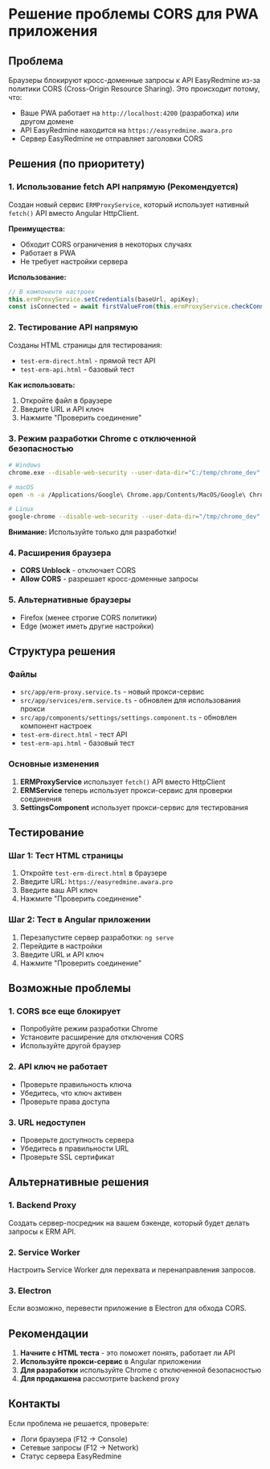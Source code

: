 # Решение проблемы CORS для PWA приложения

## Проблема
Браузеры блокируют кросс-доменные запросы к API EasyRedmine из-за политики CORS (Cross-Origin Resource Sharing). Это происходит потому, что:
- Ваше PWA работает на `http://localhost:4200` (разработка) или другом домене
- API EasyRedmine находится на `https://easyredmine.awara.pro`
- Сервер EasyRedmine не отправляет заголовки CORS

## Решения (по приоритету)

### 1. Использование fetch API напрямую (Рекомендуется)
Создан новый сервис `ERMProxyService`, который использует нативный `fetch()` API вместо Angular HttpClient.

**Преимущества:**
- Обходит CORS ограничения в некоторых случаях
- Работает в PWA
- Не требует настройки сервера

**Использование:**
```typescript
// В компоненте настроек
this.ermProxyService.setCredentials(baseUrl, apiKey);
const isConnected = await firstValueFrom(this.ermProxyService.checkConnection());
```

### 2. Тестирование API напрямую
Созданы HTML страницы для тестирования:
- `test-erm-direct.html` - прямой тест API
- `test-erm-api.html` - базовый тест

**Как использовать:**
1. Откройте файл в браузере
2. Введите URL и API ключ
3. Нажмите "Проверить соединение"

### 3. Режим разработки Chrome с отключенной безопасностью
```bash
# Windows
chrome.exe --disable-web-security --user-data-dir="C:/temp/chrome_dev"

# macOS  
open -n -a /Applications/Google\ Chrome.app/Contents/MacOS/Google\ Chrome --args --user-data-dir="/tmp/chrome_dev" --disable-web-security

# Linux
google-chrome --disable-web-security --user-data-dir="/tmp/chrome_dev"
```

**Внимание:** Используйте только для разработки!

### 4. Расширения браузера
- **CORS Unblock** - отключает CORS
- **Allow CORS** - разрешает кросс-доменные запросы

### 5. Альтернативные браузеры
- Firefox (менее строгие CORS политики)
- Edge (может иметь другие настройки)

## Структура решения

### Файлы
- `src/app/erm-proxy.service.ts` - новый прокси-сервис
- `src/app/services/erm.service.ts` - обновлен для использования прокси
- `src/app/components/settings/settings.component.ts` - обновлен компонент настроек
- `test-erm-direct.html` - тест API
- `test-erm-api.html` - базовый тест

### Основные изменения

1. **ERMProxyService** использует `fetch()` API вместо HttpClient
2. **ERMService** теперь использует прокси-сервис для проверки соединения
3. **SettingsComponent** использует прокси-сервис для тестирования

## Тестирование

### Шаг 1: Тест HTML страницы
1. Откройте `test-erm-direct.html` в браузере
2. Введите URL: `https://easyredmine.awara.pro`
3. Введите ваш API ключ
4. Нажмите "Проверить соединение"

### Шаг 2: Тест в Angular приложении
1. Перезапустите сервер разработки: `ng serve`
2. Перейдите в настройки
3. Введите URL и API ключ
4. Нажмите "Проверить соединение"

## Возможные проблемы

### 1. CORS все еще блокирует
- Попробуйте режим разработки Chrome
- Установите расширение для отключения CORS
- Используйте другой браузер

### 2. API ключ не работает
- Проверьте правильность ключа
- Убедитесь, что ключ активен
- Проверьте права доступа

### 3. URL недоступен
- Проверьте доступность сервера
- Убедитесь в правильности URL
- Проверьте SSL сертификат

## Альтернативные решения

### 1. Backend Proxy
Создать сервер-посредник на вашем бэкенде, который будет делать запросы к ERM API.

### 2. Service Worker
Настроить Service Worker для перехвата и перенаправления запросов.

### 3. Electron
Если возможно, перевести приложение в Electron для обхода CORS.

## Рекомендации

1. **Начните с HTML теста** - это поможет понять, работает ли API
2. **Используйте прокси-сервис** в Angular приложении
3. **Для разработки** используйте Chrome с отключенной безопасностью
4. **Для продакшена** рассмотрите backend proxy

## Контакты
Если проблема не решается, проверьте:
- Логи браузера (F12 → Console)
- Сетевые запросы (F12 → Network)
- Статус сервера EasyRedmine
